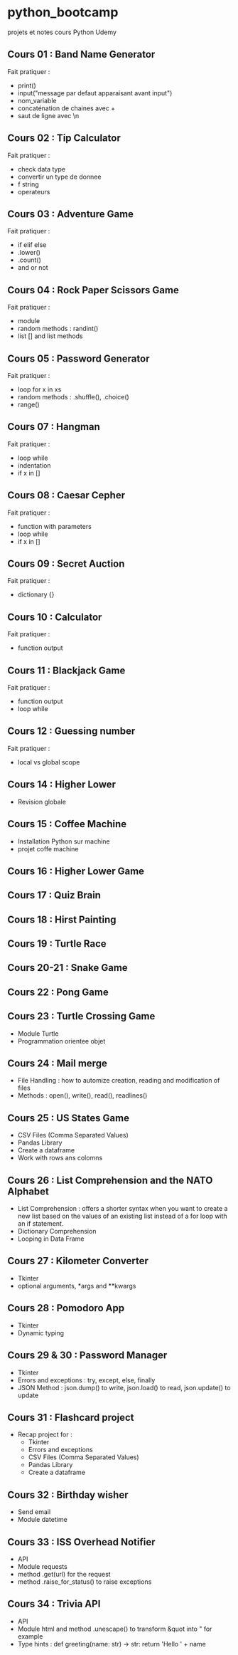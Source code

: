 # python_bootcamp
projets et notes cours Python Udemy

## Cours 01 : Band Name Generator
Fait pratiquer : 
- print()
- input("message par defaut apparaisant avant input")
- nom_variable
- concaténation de chaines avec +
- saut de ligne avec \n

## Cours 02 : Tip Calculator
Fait pratiquer : 
- check data type
- convertir un type de donnee 
- f string
- operateurs

## Cours 03 : Adventure Game
Fait pratiquer : 
- if elif else
- .lower()
- .count()
- and or not

## Cours 04 : Rock Paper Scissors Game
Fait pratiquer : 
- module
- random methods : randint()
- list [] and list methods

## Cours 05 : Password Generator
Fait pratiquer : 
- loop for x in xs
- random methods : .shuffle(), .choice()
- range()

## Cours 07 : Hangman
Fait pratiquer : 
- loop while
- indentation
- if x in []

## Cours 08 : Caesar Cepher
Fait pratiquer : 
- function with parameters
- loop while
- if x in []

## Cours 09 : Secret Auction
Fait pratiquer : 
- dictionary {}

## Cours 10 : Calculator
Fait pratiquer : 
- function output

## Cours 11 : Blackjack Game
Fait pratiquer : 
- function output
- loop while

## Cours 12 : Guessing number
Fait pratiquer : 
- local vs global scope

## Cours 14 : Higher Lower
- Revision globale

## Cours 15 : Coffee Machine
- Installation Python sur machine
- projet coffe machine

## Cours 16 : Higher Lower Game

## Cours 17 : Quiz Brain

## Cours 18 : Hirst Painting
## Cours 19 : Turtle Race
## Cours 20-21 : Snake Game
## Cours 22 : Pong Game
## Cours 23 : Turtle Crossing Game
- Module Turtle
- Programmation orientee objet

## Cours 24 : Mail merge
- File Handling : how to automize creation, reading and modification of files
- Methods : open(), write(), read(), readlines()

## Cours 25 : US States Game
- CSV Files (Comma Separated Values)
- Pandas Library
- Create a dataframe
- Work with rows ans colomns 

## Cours 26 : List Comprehension and the NATO Alphabet
- List Comprehension :  offers a shorter syntax when you want to create a new list based on the values of an existing list instead of a for loop with an if statement.
- Dictionary Comprehension
- Looping in Data Frame

## Cours 27 : Kilometer Converter
- Tkinter
- optional arguments, *args and **kwargs

## Cours 28 : Pomodoro App
- Tkinter
- Dynamic typing

## Cours 29 & 30 : Password Manager
- Tkinter
- Errors and exceptions : try, except, else, finally
- JSON Method : json.dump() to write, json.load() to read, json.update() to update

## Cours 31 : Flashcard project
- Recap project for : 
    - Tkinter
    - Errors and exceptions
    - CSV Files (Comma Separated Values)
    - Pandas Library
    - Create a dataframe

## Cours 32 : Birthday wisher
- Send email
- Module datetime

## Cours 33 : ISS Overhead Notifier
- API
- Module requests
- method .get(url) for the request
- method .raise_for_status() to raise exceptions

## Cours 34 : Trivia API
- API
- Module html and method .unescape() to transform &quot into " for example
- Type hints :
def greeting(name: str) -> str:
    return 'Hello ' + name
